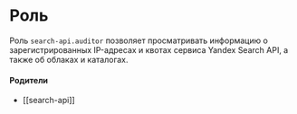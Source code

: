 # Роль

Роль `search-api.auditor` позволяет просматривать информацию о зарегистрированных IP-адресах и квотах сервиса Yandex Search API, а также об облаках и каталогах.


#### Родители

- [[search-api]]
